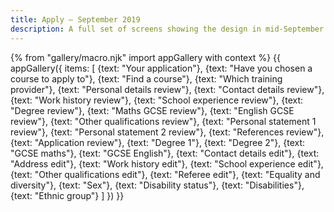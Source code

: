 ```yaml
---
title: Apply – September 2019
description: A full set of screens showing the design in mid-September.
---
```

{% from "gallery/macro.njk" import appGallery with context %}
{{ appGallery({
  items: [
    {text: "Your application"},
    {text: "Have you chosen a course to apply to"},
    {text: "Find a course"},
    {text: "Which training provider"},
    {text: "Personal details review"},
    {text: "Contact details review"},
    {text: "Work history review"},
    {text: "School experience review"},
    {text: "Degree review"},
    {text: "Maths GCSE review"},
    {text: "English GCSE review"},
    {text: "Other qualifications review"},
    {text: "Personal statement 1 review"},
    {text: "Personal statement 2 review"},
    {text: "References review"},
    {text: "Application review"},
    {text: "Degree 1"},
    {text: "Degree 2"},
    {text: "GCSE maths"},
    {text: "GCSE English"},
    {text: "Contact details edit"},
    {text: "Address edit"},
    {text: "Work history edit"},
    {text: "School experience edit"},
    {text: "Other qualifications edit"},
    {text: "Referee edit"},
    {text: "Equality and diversity"},
    {text: "Sex"},
    {text: "Disability status"},
    {text: "Disabilities"},
    {text: "Ethnic group"}
  ]
}) }}
